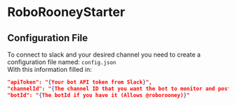 # RoboRooneyStarter

## Configuration File
To connect to slack and your desired channel you need to create a configuration file named: `config.json`  
With this information filled in:    
```json
"apiToken": "{Your bot API token from Slack}",
"channelId": "{The channel ID that you want the bot to monitor and post to}",
"botId": "{The botId if you have it (Allows @roborooney)}"
```
